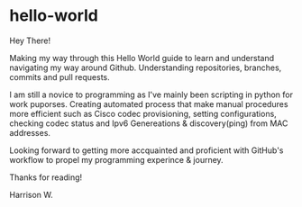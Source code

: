 # hello-world

Hey There! 

Making my way through this Hello World guide to learn and understand navigating my way around Github. 
Understanding repositories, branches, commits and pull requests. 

I am still a novice to programming as I've mainly been scripting in python for work puporses. 
Creating automated process that make manual procedures more efficient such as Cisco codec provisioning,
setting configurations, checking codec status and Ipv6 Genereations & discovery(ping) from MAC addresses.

Looking forward to getting more accquainted and proficient with GitHub's workflow to propel my programming 
experince & journey. 

Thanks for reading!


Harrison W. 
